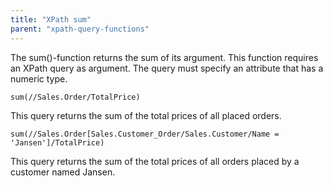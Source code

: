 ```yaml
---
title: "XPath sum"
parent: "xpath-query-functions"
---
```



The sum()-function returns the sum of its argument.
This function requires an XPath query as argument. The query must specify an attribute that has a numeric type.

```
sum(//Sales.Order/TotalPrice)

```

This query returns the sum of the total prices of all placed orders.

```
sum(//Sales.Order[Sales.Customer_Order/Sales.Customer/Name = 'Jansen']/TotalPrice)

```

This query returns the sum of the total prices of all orders placed by a customer named Jansen.
